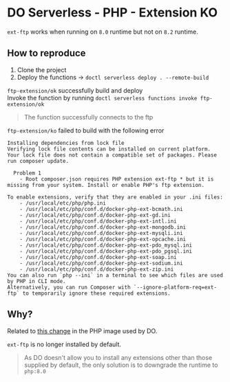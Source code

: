 # DO Serverless - PHP - Extension KO

`ext-ftp` works when running on `8.0` runtime but not on `8.2` runtime.

## How to reproduce

1. Clone the project
2. Deploy the functions -> `doctl serverless deploy . --remote-build`


`ftp-extension/ok` successfully build and deploy  
Invoke the function by running `doctl serverless functions invoke ftp-extension/ok`
> The function successfully connects to the ftp


`ftp-extension/ko` failed to build with the following error
```
Installing dependencies from lock file
Verifying lock file contents can be installed on current platform.
Your lock file does not contain a compatible set of packages. Please run composer update.

  Problem 1
    - Root composer.json requires PHP extension ext-ftp * but it is missing from your system. Install or enable PHP's ftp extension.

To enable extensions, verify that they are enabled in your .ini files:
    - /usr/local/etc/php/php.ini
    - /usr/local/etc/php/conf.d/docker-php-ext-bcmath.ini
    - /usr/local/etc/php/conf.d/docker-php-ext-gd.ini
    - /usr/local/etc/php/conf.d/docker-php-ext-intl.ini
    - /usr/local/etc/php/conf.d/docker-php-ext-mongodb.ini
    - /usr/local/etc/php/conf.d/docker-php-ext-mysqli.ini
    - /usr/local/etc/php/conf.d/docker-php-ext-opcache.ini
    - /usr/local/etc/php/conf.d/docker-php-ext-pdo_mysql.ini
    - /usr/local/etc/php/conf.d/docker-php-ext-pdo_pgsql.ini
    - /usr/local/etc/php/conf.d/docker-php-ext-soap.ini
    - /usr/local/etc/php/conf.d/docker-php-ext-sodium.ini
    - /usr/local/etc/php/conf.d/docker-php-ext-zip.ini
You can also run `php --ini` in a terminal to see which files are used by PHP in CLI mode.
Alternatively, you can run Composer with `--ignore-platform-req=ext-ftp` to temporarily ignore these required extensions.
```

## Why?

Related to [this change](https://github.com/docker-library/php/issues/1488) in the PHP image used by DO.

`ext-ftp` is no longer installed by default.

> As DO doesn't allow you to install any extensions other than those supplied by default, the only solution is to downgrade the runtime to `php:8.0`